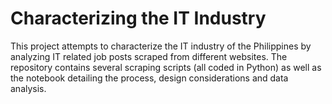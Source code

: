 # Characterizing the IT Industry
This project attempts to characterize the IT industry of the Philippines by analyzing IT related job posts scraped from different websites. The repository contains several scraping scripts (all coded in Python) as well as the notebook detailing the process, design considerations and data analysis.

